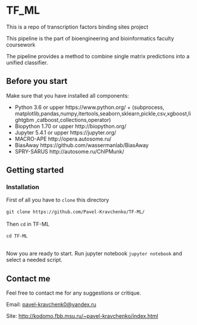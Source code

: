 # TF_ML
This is a repo of transcription factors binding sites project

This pipeline is the part of bioengineering and bioinformatics faculty coursework

The pipeline provides a method to combine single matrix predictions into a unified classifier.

## Before you start

Make sure that you have installed all components:
<ul>
<li>Python 3.6 or upper https://www.python.org/ + (subprocess, matplotlib,pandas,numpy,itertools,seaborn,sklearn,pickle,csv,xgboost,lightgbm ,catboost,collections,operator)
<li>Biopython 1.70 or upper http://biopython.org/
<li>Jupyter 5.4.1 or upper https://jupyter.org/
<li>MACRO-APE http://opera.autosome.ru/
<li>BiasAway https://github.com/wassermanlab/BiasAway
<li>SPRY-SARUS http://autosome.ru/ChIPMunk/
</ul>


## Getting started

### Installation

First of all you have to ```clone``` this directory</br></br>
```git clone https://github.com/Pavel-Kravchenko/TF-ML/```</br></br>
Then ```cd``` in TF-ML</br></br>
```cd TF-ML```</br></br>

Now you are ready to start.
Run jupyter notebook
```jupyter notebook``` and select a needed script.


## Contact me

Feel free to contact me for any suggestions or critique.

Email: pavel-kravchenk0@yandex.ru 

Site: http://kodomo.fbb.msu.ru/~pavel-kravchenko/index.html 
